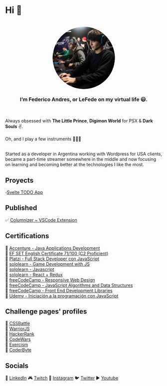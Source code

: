 # Hi 👋 
</br>
<div width="300px" align="center">
<img width="200px" src="./img.png"/ align="center" style="border-radius: 50%;">
<h3 align="center">I’m <b>Federico Andres</b>, or <b>LeFede</b> on my virtual life 😃. </h3>
</div>
</br></br>
Always obsessed with <b>The Little Prince</b>, <b>Digimon World</b> for PSX & <b>Dark Souls</b> ✌.
</br></br>
Oh, and I play a few instruments 🥁🎸🎹
</br></br>

Started as a developer in Argentina working with Wordpress for USA clients, became a part-time streamer somewhere in the middle and now focusing on learning and becoming better at the technologies I like the most.

## Proyects
▫[Svelte TODO App](https://github.com/LeFede/svelte-todo)

## Published
✅ [Columnizer ~ VSCode Extension](https://marketplace.visualstudio.com/items?itemName=LeFede.columnize)
</br>


## Certifications
🔹 [Accenture - Java Applications Development](https://www.mediafire.com/view/9z55tmhe8c7vb93/Java.jpg/file)
</br>
🔹 [EF SET English Certificate 71/100 (C2 Proficient)](https://www.efset.org/cert/sGESXN)
</br>
🔹 [Platzi - Full Stack Developer con JavaScript](https://platzi.com/p/lefede/learning-path/100-javascript-full-stack/diploma/detalle/)
</br>
🔹 [sololearn - Game Development with JS](https://www.sololearn.com/Certificate/1175-26575590/jpg)
</br>
🔹 [sololearn - Javascript](https://www.sololearn.com/certificates/course/en/26575590/1024/landscape/png)
</br>
🔹 [sololearn - React + Redux](https://www.sololearn.com/Certificate/1097-26575590/jpg)
</br>
🔹 [freeCodeCamp - Responsive Web Design](https://www.freecodecamp.org/certification/lefede/responsive-web-design)
</br>
🔹 [freeCodeCamp - JavaScript Algorithms and Data Structures](https://www.freecodecamp.org/certification/LeFede/javascript-algorithms-and-data-structures)
</br>
🔹 [freeCodeCamp - Front End Development Libraries](https://www.freecodecamp.org/certification/LeFede/front-end-development-libraries)
</br>
🔹 [Udemy - Iniciación a la programación con JavaScript](https://www.udemy.com/certificate/UC-4474e27f-c205-4d78-9017-9c07b25066d5/)
</br>

## Challenge pages' profiles
🔸 [CSSBattle](https://cssbattle.dev/player/lefede)
</br>
🔸 [WarriorJS](https://warriorjs.com/lefede)
</br>
🔸 [HackerRank](https://www.hackerrank.com/LeFede)
</br>
🔸 [CodeWars](https://www.codewars.com/users/LeFede)
</br>
🔸 [Exercism](https://exercism.org/profiles/LeFede)
</br>
🔸 [CoderByte](https://coderbyte.com/profile/LeFede)
</br>

## Socials
🔗 [LinkedIn](https://www.linkedin.com/in/lefede)
🎮 [Twitch](https://www.twitch.tv/lefede)
📸 [Instagram](https://www.instagram.com/lefedeok/)
🐦 [Twitter](https://twitter.com/lefedeok)
▶ [Youtube](https://youtube.com/lefede)

<!---
LeFede/LeFede is a ✨ special ✨ repository because its `README.md` (this file) appears on your GitHub profile.
You can click the Preview link to take a look at your changes.
--->
